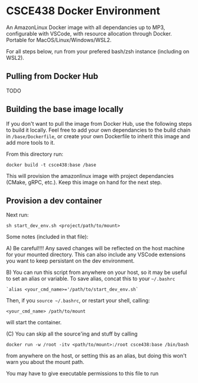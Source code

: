 # CSCE438 Docker Environment
An AmazonLinux Docker image with all dependancies up to MP3, configurable with VSCode, with resource allocation through Docker. Portable for MacOS/Linux/Windows/WSL2.

For all steps below, run from your prefered bash/zsh instance (including on WSL2).

## Pulling from Docker Hub
TODO

## Building the base image locally
If you don't want to pull the image from Docker Hub, use the following steps to build it locally. Feel free to add your own dependancies to the build chain in `/base/Dockerfile`, or create your own Dockerfile to inherit this image and add more tools to it.

From this directory run:

    docker build -t csce438:base /base

This will provision the amazonlinux image with project dependancies (CMake, gRPC, etc.). Keep this image on hand for the next step.

## Provision a dev container
Next run:

    sh start_dev_env.sh <project/path/to/mount>

Some notes (included in that file):

A) Be careful!!!! Any saved changes will be reflected on the host machine for your mounted directory. This can also include any VSCode extensions you want to keep persistant on the dev environment.
 
B) You can run this script from anywhere on your host, so it may be useful to set an alias or variable. To save alias, concat this to your `~/.bashrc`

    `alias <your_cmd_name>='/path/to/start_dev_env.sh`

Then, if you `source ~/.bashrc`, or restart your shell, calling:
    
    <your_cmd_name> /path/to/mount

will start the container.
 
(C) You can skip all the source'ing and stuff by calling

    docker run -w /root -itv <path/to/mount>:/root csce438:base /bin/bash

from anywhere on the host, or setting this as an alias, but doing this won't warn you about the mount path.

You may have to give executable permissions to this file to run


